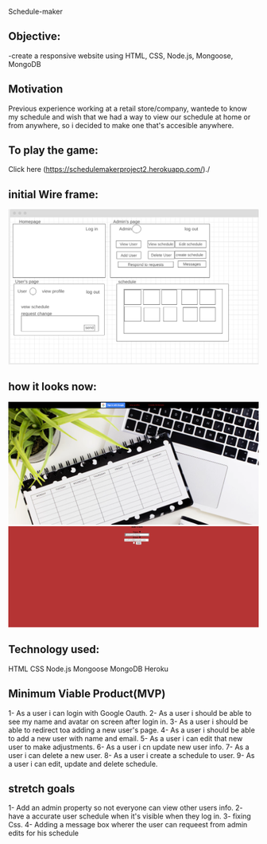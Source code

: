 Schedule-maker

## Objective:
-create a responsive website using HTML, CSS, Node.js, Mongoose, MongoDB

## Motivation
Previous experience working at a retail store/company, wantede to know my schedule and wish that we had a way to view our schedule at home or from anywhere, so i decided to make one that's accesible anywhere.

## To play the game:
Click here (https://schedulemakerproject2.herokuapp.com/)./

## initial Wire frame:


<img src='public/images/auth/google/unit2.png'>


## how it looks now:


<img src='public/images/auth/google/finaltouches.png'>
<img src='public/images/auth/google/finaluser.png'>




## Technology used:
HTML
CSS
Node.js
Mongoose
MongoDB
Heroku

## Minimum Viable Product(MVP)
1- As a user i can login with Google Oauth.
2- As a user i should be able to see my name and avatar on screen after login in.
3- As a user i should be able to redirect toa adding a new user's page.
4- As a user i should be able to add a new user with name and email.
5- As a user i can edit that new user to make adjustments.
6- As a user i cn update new user info.
7- As a user i can delete a new user.
8- As a user i create a schedule to user.
9- As a user i can edit, update and delete schedule.

## stretch goals 
1- Add an admin property so not everyone can view other users info.
2- have a accurate user schedule when it's visible when they log in.
3- fixing Css. 
4- Adding a message box wherer the user can requeest from admin edits for his schedule
